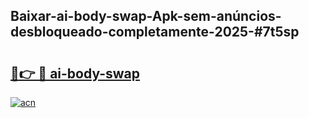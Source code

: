 ## Baixar-ai-body-swap-Apk-sem-anúncios-desbloqueado-completamente-2025-#7t5sp

# <h2><a href="https://ainizakaria.my?title=ai-body-swap&ref=20M">🔗👉 🔴 ai-body-swap</a></h2>

[![acn](https://github.com/user-attachments/assets/0f9c940e-d8b0-45ae-aac7-cd30a18b3e1c)](https://ainizakaria.my?title=ai-body-swap&ref=20M)

